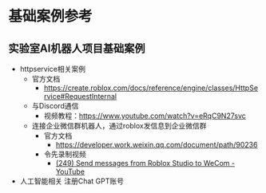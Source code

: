 # 基础案例参考


## 实验室AI机器人项目基础案例

- httpservice相关案例
	- 官方文档
		- https://create.roblox.com/docs/reference/engine/classes/HttpService#RequestInternal
	- 与Discord通信
		- 视频教程：https://www.youtube.com/watch?v=eRqC9N27svc
	- 连接企业微信群机器人，通过roblox发信息到企业微信群
		- 官方文档
			- https://developer.work.weixin.qq.com/document/path/90236
		- 令先录制视频
			- [(249) Send messages from Roblox Studio to WeCom - YouTube](https://www.youtube.com/watch?v=RNC0ZApB_1E)
- 人工智能相关
	注册Chat GPT账号
